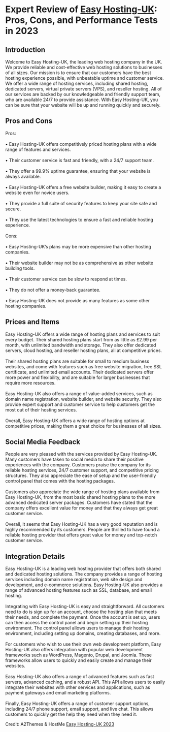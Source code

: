 <h1>Expert Review of <a href="https://a2themes.com/easy-hosting-uk-reviews">Easy Hosting-UK</a>: Pros, Cons, and Performance Tests in 2023</h1>
<h2>Introduction</h2>
Welcome to Easy Hosting-UK, the leading web hosting company in the UK. We provide reliable and cost-effective web hosting solutions to businesses of all sizes. Our mission is to ensure that our customers have the best hosting experience possible, with unbeatable uptime and customer service. We offer a wide range of hosting services, including shared hosting, dedicated servers, virtual private servers (VPS), and reseller hosting. All of our services are backed by our knowledgeable and friendly support team, who are available 24/7 to provide assistance. With Easy Hosting-UK, you can be sure that your website will be up and running quickly and securely.
<h2>Pros and Cons</h2>
Pros:<br><br>• Easy Hosting-UK offers competitively priced hosting plans with a wide range of features and services.<br><br>• Their customer service is fast and friendly, with a 24/7 support team.<br><br>• They offer a 99.9% uptime guarantee, ensuring that your website is always available.<br><br>• Easy Hosting-UK offers a free website builder, making it easy to create a website even for novice users.<br><br>• They provide a full suite of security features to keep your site safe and secure.<br><br>• They use the latest technologies to ensure a fast and reliable hosting experience.<br><br>Cons:<br><br>• Easy Hosting-UK’s plans may be more expensive than other hosting companies.<br><br>• Their website builder may not be as comprehensive as other website building tools.<br><br>• Their customer service can be slow to respond at times.<br><br>• They do not offer a money-back guarantee.<br><br>• Easy Hosting-UK does not provide as many features as some other hosting companies.
<h2>Prices and Items</h2>
Easy Hosting-UK offers a wide range of hosting plans and services to suit every budget. Their shared hosting plans start from as little as £2.99 per month, with unlimited bandwidth and storage. They also offer dedicated servers, cloud hosting, and reseller hosting plans, all at competitive prices. <br><br>Their shared hosting plans are suitable for small to medium business websites, and come with features such as free website migration, free SSL certificate, and unlimited email accounts. Their dedicated servers offer more power and flexibility, and are suitable for larger businesses that require more resources. <br><br>Easy Hosting-UK also offers a range of value-added services, such as domain name registration, website builder, and website security. They also provide expert support and customer service to help customers get the most out of their hosting services. <br><br>Overall, Easy Hosting-UK offers a wide range of hosting options at competitive prices, making them a great choice for businesses of all sizes.
<h2>Social Media Feedback</h2>
People are very pleased with the services provided by Easy Hosting-UK. Many customers have taken to social media to share their positive experiences with the company. Customers praise the company for its reliable hosting services, 24/7 customer support, and competitive pricing structures. They also appreciate the ease of setup and the user-friendly control panel that comes with the hosting packages.<br><br>Customers also appreciate the wide range of hosting plans available from Easy Hosting-UK, from the most basic shared hosting plans to the more advanced dedicated server packages. Customers have stated that the company offers excellent value for money and that they always get great customer service.<br><br>Overall, it seems that Easy Hosting-UK has a very good reputation and is highly recommended by its customers. People are thrilled to have found a reliable hosting provider that offers great value for money and top-notch customer service.
<h2>Integration Details</h2>
Easy Hosting-UK is a leading web hosting provider that offers both shared and dedicated hosting solutions. The company provides a range of hosting services including domain name registration, web site design and development, and e-commerce solutions. Easy Hosting-UK also provides a range of advanced hosting features such as SSL, database, and email hosting.<br><br>Integrating with Easy Hosting-UK is easy and straightforward. All customers need to do is sign up for an account, choose the hosting plan that meets their needs, and complete the payment. Once the account is set up, users can then access the control panel and begin setting up their hosting environment. The control panel allows users to manage their hosting environment, including setting up domains, creating databases, and more.<br><br>For customers who wish to use their own web development platform, Easy Hosting-UK also offers integration with popular web development frameworks such as WordPress, Magento, Drupal, and Joomla. These frameworks allow users to quickly and easily create and manage their websites.<br><br>Easy Hosting-UK also offers a range of advanced features such as fast servers, advanced caching, and a robust API. This API allows users to easily integrate their websites with other services and applications, such as payment gateways and email marketing platforms.<br><br>Finally, Easy Hosting-UK offers a range of customer support options, including 24/7 phone support, email support, and live chat. This allows customers to quickly get the help they need when they need it.
<p>Credit: A2Themes & HostMe <a href="https://a2themes.com/easy-hosting-uk-reviews">Easy Hosting-UK 2023</a></p>